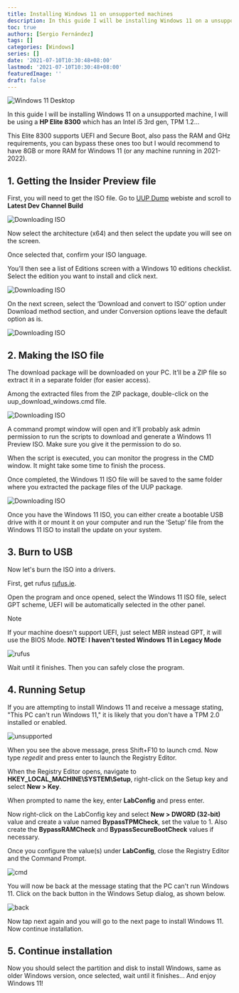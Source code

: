 ```yaml
---
title: Installing Windows 11 on unsupported machines
description: In this guide I will be installing Windows 11 on a unsupported PC, I will be using a HP Elite 8300 which has an Intel i5 3rd gen, TPM 1.2...
toc: true
authors: [Sergio Fernández]
tags: []
categories: [Windows]
series: []
date: '2021-07-10T10:30:48+08:00'
lastmod: '2021-07-10T10:30:48+08:00'
featuredImage: ''
draft: false
---
```

<img src="https://cdn.computerhoy.com/sites/navi.axelspringer.es/public/styles/1200/public/media/image/2021/06/windows-11-2372815.jpg" alt="Windows 11 Desktop" >

In this guide I will be installing Windows 11 on a unsupported machine, I will be using a **HP Elite 8300** which has an Intel i5 3rd gen, TPM 1.2...

This Elite 8300 supports UEFI and Secure Boot, also pass the RAM and GHz requirements, you can bypass these ones too but I would recommend to have 8GB or more RAM for Windows 11 (or any machine running in 2021-2022).

## 1. Getting the Insider Preview file

First, you will need to get the ISO file.
Go to [UUP Dump](https://uupdump.net/) webiste and scroll to **Latest Dev Channel Build**

<img src="/posts/images/tut/win11/guides/devchannel.png" alt="Downloading ISO" >

Now select the architecture (x64) and then select the update you will see on the screen.

Once selected that, confirm your ISO language.

You’ll then see a list of Editions screen with a Windows 10 editions checklist. Select the edition you want to install and click next.

<img src="/posts/images/tut/win11/guides/build.png" alt="Downloading ISO" >

On the next screen, select the ‘Download and convert to ISO’ option under Download method section, and under Conversion options leave the default option as is.

<img src="/posts/images/tut/win11/guides/build2.png" alt="Downloading ISO" >

## 2. Making the ISO file

The download package will be downloaded on your PC. It’ll be a ZIP file so extract it in a separate folder (for easier access).

Among the extracted files from the ZIP package, double-click on the uup_download_windows.cmd file.

<img src="/posts/images/tut/win11/guides/filedown.PNG" alt="Downloading ISO" >

A command prompt window will open and it’ll probably ask admin permission to run the scripts to download and generate a Windows 11 Preview ISO. Make sure you give it the permission to do so.

When the script is executed, you can monitor the progress in the CMD window. It might take some time to finish the process.

Once completed, the Windows 11 ISO file will be saved to the same folder where you extracted the package files of the UUP package.

<img src="/posts/images/tut/win11/guides/fileISO.PNG" alt="Downloading ISO" >

Once you have the Windows 11 ISO, you can either create a bootable USB drive with it or mount it on your computer and run the ‘Setup’ file from the Windows 11 ISO to install the update on your system.

## 3. Burn to USB

Now let's burn the ISO into a drivers.

First, get rufus [rufus.ie](https://rufus.ie).

Open the program and once opened, select the Windows 11 ISO file, select GPT scheme, UEFI will be automatically selected in the other panel.

> [!NOTE]
> If your machine doesn't support UEFI, just select MBR instead GPT, it will use the BIOS Mode. **NOTE: I haven't tested Windows 11 in Legacy Mode**

<img src="/posts/images/two.png" alt="rufus" >

Wait until it finishes. Then you can safely close the program.

## 4. Running Setup

If you are attempting to install Windows 11 and receive a message stating, "This PC can't run Windows 11," it is likely that you don't have a TPM 2.0 installed or enabled.

<img src="/posts/images/tut/win11/guides/tpm/1.jpg" alt="unsupported" >

When you see the above message, press Shift+F10 to launch cmd. Now type *regedit* and press enter to launch the Registry Editor.

When the Registry Editor opens, navigate to **HKEY_LOCAL_MACHINE\SYSTEM\Setup**, right-click on the Setup key and select **New > Key**.

When prompted to name the key, enter **LabConfig** and press enter.

Now right-click on the LabConfig key and select **New > DWORD  (32-bit)** value and create a value named **BypassTPMCheck**, set the value to 1. Also create the **BypassRAMCheck** and **BypassSecureBootCheck** values if necessary.

Once you configure the value(s) under **LabConfig**, close the Registry Editor and the Command Prompt.

<img src="/posts/images/tut/win11/guides/tpm/2.jpg" alt="cmd" >

You will now be back at the message stating that the PC can't run Windows 11. Click on the back button in the Windows Setup dialog, as shown below.

<img src="/posts/images/tut/win11/guides/tpm/3.jpg" alt="back" >

Now tap next again and you will go to the next page to install Windows 11. Now continue installation.

## 5. Continue installation

Now you should select the partition and disk to install Windows, same as older Windows version, once selected, wait until it finishes... And enjoy Windows 11!
